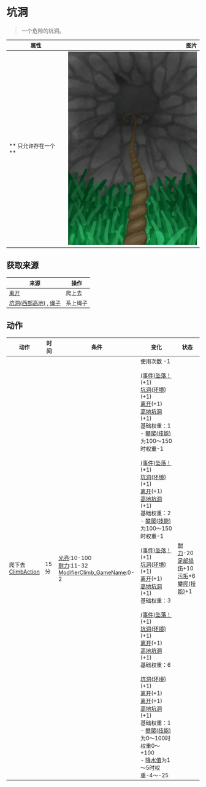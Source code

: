 # 坑洞  
> 一个危险的坑洞。  
  
  属性  |   图片   
 ----  |  ----:   
 ** 只允许存在一个 **  |  ![](Sprite/HoleDownRope.png)   
  
## 获取来源  
来源  |  操作  
----  |  ----  
[离开](HighlandHoleExit.md)  |  爬上去  
[坑洞(西部高地)](HighlandHoleNoRope.md) , [绳子](Rope.md)  |  系上绳子  
## 动作  
动作  |  时间  |  条件  |  变化  |  状态  
----  |  ----  |  ----  |  ----  |  ----  
爬下去<br>[ClimbAction](ClimbAction.md)  |  15分  |  [光亮](Light.md):10-100<br>[耐力](Stamina.md):11-32<br>[ModifierClimb_GameName](ModifierClimb.md):0-2  |  使用次数  -1<br><br>[(事件)坠落！](Event_FallFracture.md)(+1)<br>[坑洞(环境)](Env_HighlandHole.md)(+1)<br>[离开](HighlandHoleExit.md)(+1)<br>[高地坑洞](HighlandHole.md)(+1)<br>基础权重：1<br>- [攀爬(技能)](Skill_Climbing.md)为100～150时权重-1<br><br>[(事件)坠落！](Event_FallSprains.md)(+1)<br>[坑洞(环境)](Env_HighlandHole.md)(+1)<br>[离开](HighlandHoleExit.md)(+1)<br>[高地坑洞](HighlandHole.md)(+1)<br>基础权重：2<br>- [攀爬(技能)](Skill_Climbing.md)为100～150时权重-1<br><br>[(事件)坠落！](Event_FallAbrasion.md)(+1)<br>[坑洞(环境)](Env_HighlandHole.md)(+1)<br>[离开](HighlandHoleExit.md)(+1)<br>[高地坑洞](HighlandHole.md)(+1)<br>基础权重：3<br><br>[(事件)坠落！](Event_FallBruise.md)(+1)<br>[坑洞(环境)](Env_HighlandHole.md)(+1)<br>[离开](HighlandHoleExit.md)(+1)<br>[高地坑洞](HighlandHole.md)(+1)<br>基础权重：6<br><br>[坑洞(环境)](Env_HighlandHole.md)(+1)<br>[离开](HighlandHoleExit.md)(+1)<br>[离开](HighlandHoleExit.md)(+1)<br>[高地坑洞](HighlandHole.md)(+1)<br>基础权重：1<br>- [攀爬(技能)](Skill_Climbing.md)为0～100时权重0～+100<br>- [降水值](RainValue.md)为1～5时权重-4～-25<br>  |  [耐力](Stamina.md)-20<br>[足部损伤](FootDamage.md)+10<br>[污垢](Filth.md)+6<br>[攀爬(技能)](Skill_Climbing.md)+1  
